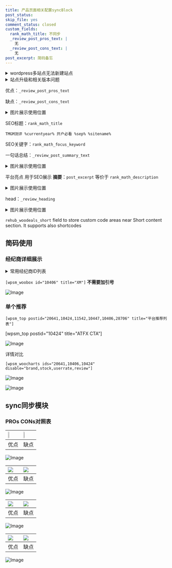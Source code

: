 ```yaml
---
title: 产品页面相关配置syncBlock
post_status: 
skip_file: yes
comment_status: closed
custom_fields:
  rank_math_title: 不同步
  _review_post_pros_text: |
    无
  _review_post_cons_text: |
    无
post_excerpt: 简码备忘
---
```

<details><summary>wordpress多站点无法新建站点</summary>

<li>和报错需要清理cookies一样的原因</li>
<li>wp-config.php里面<code>define( 'SUBDOMAIN_INSTALL', false );//子域名安装</code></li>
<li>新建子站点是用<code>define( 'SUBDOMAIN_INSTALL', true);//子域名安装</code> 完成以后，改成<code>false</code></li>
</details>

<details><summary>站点升级和相关版本问题</summary>

<p>wordpress：5.9.9
woocommerce：7.5.1
出现问题的地方：主题选项里面>><strong>Product layout >>compact style</strong></p>
<p>如何出现没有用过的字段 导致无法保存。先导出配置 然后进行修改，后面再次恢复即可。</p>
<p>出现部分字段无法显示时，需要返回默认布局后，对产品进行保存就好了。</p>
<p></p>
</details>

优点：`_review_post_pros_text`

缺点：`_review_post_cons_text`

<details><summary>图片展示使用位置</summary>

<img src="https://prod-files-secure.s3.us-west-2.amazonaws.com/39ed1227-6d7d-4570-be36-9ccd4a2c4241/f51d3d83-55d4-4bdf-9604-f37ec77ab556/Untitled.png?X-Amz-Algorithm=AWS4-HMAC-SHA256&X-Amz-Content-Sha256=UNSIGNED-PAYLOAD&X-Amz-Credential=ASIAZI2LB4667CVCO3R7%2F20250707%2Fus-west-2%2Fs3%2Faws4_request&X-Amz-Date=20250707T105518Z&X-Amz-Expires=3600&X-Amz-Security-Token=IQoJb3JpZ2luX2VjEGsaCXVzLXdlc3QtMiJHMEUCIHR3uUtKD9HDL2iZIy5QCabpvFHQKmpBlw%2FwKQeiP3y2AiEAmvWoj4hpSbUpl1798oa4tT3%2B01DinyaRzudNAzi%2BAtgq%2FwMIdBAAGgw2Mzc0MjMxODM4MDUiDLdZyRF9cEjAMPhjzCrcA9pMayJ58qv7NgVu8%2FIkkmVH8h%2Fzy1utjpcz%2BD5en5pF0AEcJ6MltYsQlbG0Mr7Gjtc3ZNj8H854uTO%2B2IdI51yruFivGfap%2Fa8s74p0xl3dzgcn8edkUXizai8izOpiS83YuBuuLerwm43QflEKWbKIC832HVxLEFXL1mWZ%2F70W22Vl0Nt7IJSQZcMwKLNkmZVAEzKEUKYkfC6PQekMnMNSVBo%2Bm54uaY6h3ocQl1PL%2B0Hr2zzMdWFXxcBD6KAuchfZ0dDb3PpiZPT8pTDEGglpgt9jWUwjj9RH6vWuet1aPjK%2F%2FfI8vUM9QAR%2BP8UoX8LEJJKXtGMMpwg8S4B3n%2Bcw1NrfibzzQCxURN%2FRwmyCYoRp50AKLNbxkBTWXA5ZS%2B3xs4jJiHePw%2BrR6PVafxi88OE5BtmlrmsfJuE%2Bzb0wJKVe4aZHcAjFfplj2eB1MSzuZvtCRvChQ1VQ3jKekb2U%2FGGPSqOv2E16lBEh42K85VWqNO%2BP3GloXesGsnMhfBa%2BV%2Bfpokgit%2BWkRH1%2B3IGrCYkclmOjqYbI4MCcM4VWKDdOdT9bTZumQkb4bOMd4kwU3%2FbjW14FuXrZxmjeI2QdxN6C79FheMYjFCFTO8xmR%2FYHQjsnl7HQ%2F7D0MNnGrsMGOqUBHpXmrK4%2BWcnjg3vZBuZGiOIoW7cSqG4c24kQvvfomfAE7pAoJIW2oQxeGXhzXIB98XlIZkOKXILBIngdbWG%2B8AClwSAmpENtZz0mbzrsF7KlHidR%2BASFGZleErbBs74s5%2BmsQmGKhppXM7vDsIJXQpMhclOf%2BXhBFCqKpMxIxIfjv3xPzPwjaj8GHtPPHV3X5WgLKEtwkzYGulA35j9KpDsda51z&X-Amz-Signature=1549372f31a449a6cdf48b52a89257b7bb9004bf12e80b2542c55409abb90f44&X-Amz-SignedHeaders=host&x-amz-checksum-mode=ENABLED&x-id=GetObject" alt="Image">
</details>

SEO标题：`rank_math_title`

`TMGM测评 %currentyear% 开户必看 %sep% %sitename%`

SEO关键字：`rank_math_focus_keyword`

一句话总结：`_review_post_summary_text`

<details><summary>图片展示使用位置</summary>

<img src="https://prod-files-secure.s3.us-west-2.amazonaws.com/39ed1227-6d7d-4570-be36-9ccd4a2c4241/4b96a922-296c-4f4e-8630-d1c870cbce01/Untitled.png?X-Amz-Algorithm=AWS4-HMAC-SHA256&X-Amz-Content-Sha256=UNSIGNED-PAYLOAD&X-Amz-Credential=ASIAZI2LB466RZKEC7UB%2F20250707%2Fus-west-2%2Fs3%2Faws4_request&X-Amz-Date=20250707T105518Z&X-Amz-Expires=3600&X-Amz-Security-Token=IQoJb3JpZ2luX2VjEGsaCXVzLXdlc3QtMiJGMEQCIHGMxHNL64QVEiJWMdoo9Sjv%2Bb7Mpr9GMe9YDH8g93plAiBZ5CQlslNm6eYwH%2FWA%2BSt2NP3%2B7Jc7%2FlueDbM7LoMSDyr%2FAwh0EAAaDDYzNzQyMzE4MzgwNSIMb5pfUAhwuw1qYhfXKtwDuj%2BUE9t4UX31iuWkDHosu8c0%2Bwf6%2FkNbTEmcQAQRgwLbaB%2FFpRWcuWa4DSCdeWf4fWAryj3TmhuqJjIiC%2BJoQRxH11UI2kDLJ9lCRQloEFcpHI5pDsRPzPHzhvKyS1MiDmI5m559kX2pvbFpi6qjbC%2B2cvUP0%2Be4%2BlvQ55ommhdhw0Kctm0XWpF7vjICfk9AlQHjbkLrmJIqd0I9xqzj6R1mUV0YMX0QcGKtck2uHvNlp3CpL12gybbW4k8P%2BUwmiQLtuBMtUyvvQYjsHorGeE8cJBeFOtHmwXEcuxGAhHHWRuL4cU7Lh2TcGGzlDkWTATbp7fDUte%2F0hGYgl%2FfW17T8evC97KAfw4XxpaVQYVhdHkxIAmIf7n40v1RKpdp9TkTovmRAs8dhb8eo%2FD9aErf18EM%2FtzB8xr1gGJ5080rzAaiOagq8LVbmz57y9bNkw19%2FWmaMrdH7ecJ23JyweMEFrpZQq%2BiKKwMI4oHCz72O%2BcYtT0Bt230ZXoCqQIMXMr9ep2SNbQwMKMA37UBo69msiSWSRZdhpUaZ9883J36cWJpu43Na70iHs%2FZ8Xmq57Sk%2BXeIFiVjvYspF87dMKrB23%2BG%2FKEM8nvziSw3epWyzQUkanndixssRuywwk8euwwY6pgEHP6fdJaF%2BkNfIRu9WjFtd2g75lgXuF2vI7cPiK8j90Y9XygNP1kigiKRBJX8TTAykCsEyGwPB8E4Bt7MmKSPuqQuUkLu5XOLMmv3mrIxgcQlPcbYGf9SzLk%2BHZaZ4I5Zf2MbD5xcEdcqrwy9HNwA8UBxSnPsL0XqTcoP%2BZT07fD1RKIk5xQPaM90nv9PVQ%2FetfiD%2Fnr%2F2JGU6adHcTVbgwSovPjJk&X-Amz-Signature=7bd2ce88aa616ef6c8f7e86f7fc47b1e8d44bb3da49b748dc29f32af3e2e3afc&X-Amz-SignedHeaders=host&x-amz-checksum-mode=ENABLED&x-id=GetObject" alt="Image">
</details>

平台亮点 用于SEO展示 **摘要**：`post_excerpt`  等价于 `rank_math_description`

<details><summary>图片展示使用位置</summary>

<img src="https://prod-files-secure.s3.us-west-2.amazonaws.com/39ed1227-6d7d-4570-be36-9ccd4a2c4241/1ee11f63-b60a-4dfe-a7a7-d58ff23b5d88/Untitled.png?X-Amz-Algorithm=AWS4-HMAC-SHA256&X-Amz-Content-Sha256=UNSIGNED-PAYLOAD&X-Amz-Credential=ASIAZI2LB466WKKHBODS%2F20250707%2Fus-west-2%2Fs3%2Faws4_request&X-Amz-Date=20250707T105520Z&X-Amz-Expires=3600&X-Amz-Security-Token=IQoJb3JpZ2luX2VjEGsaCXVzLXdlc3QtMiJGMEQCIG%2FBGo68iA5hVqOiUjhV0RZjLJHUKVnURIKlTyu9iRKGAiAGTlxwtn%2BoWkoVgy1g11sraDOBq%2BwAqFx45zpfNmH6byr%2FAwh0EAAaDDYzNzQyMzE4MzgwNSIMCxWcDIEiJ78NHZDPKtwDPy3oYsAJ%2FHAOWc2bJaO12sHYWzydfwf7dVjvKbUwNa93c9dY6vvD%2FZKRbxM3kLj0FO%2B%2Fb7Da5cud4OAMyU2sWLaW1blYJolDqxBwBlWFCcXKYDT5HVxk%2Bh0CGYolI9JQMSYL5PSLerlQUVWHivn6Lwo9vrxzwGpJdcvZXclwLAREDnOLVMnyK%2BZRiv%2B8mC3%2FyB5I8UF9HMkn1g75DByicu76rFaljHRZs9SqS3hvLr39AbaszG0xrDDYo1ANa9V4miNuOha6sPbky2vPRv5d2ay2U42JLdFWMKJxuiPzrMNhCsBNjub9Ge9eB0SE9tV2aVlFoolEn1GoKCn58TF6Cz8ZSkBEhfhBjATriW4RJCMIel%2BMV8jUgxviXK1DMZpTgZ%2BaMG%2Fsg0%2BNfoUhvwyEQoXbKRxmoryG%2BTEfMqU1MNKBZRQEGztb7NQ0hz99R%2BvOzrB2uu4Gi%2B5zRCIoIoUUU7vGFf8uvpzmZYTk2V0zfVzuopiY70WkeE%2FkCi3KY9bVJ8vQ9gvesa5A3Wyq%2F%2B7SVxV2mQtK4s%2BjZkcz7680GU0cCCNIy4Fs8CEyesG2BD9tLjLTCwyfJ%2BVmXnaZmyNVP5b4NjO38ollWYEmghx6FaRMum84ppZvuiMb5JAwtcauwwY6pgERG49Nq1UMkqoRbsb9HVb0YGVPrzUQTiXr1LZTn8oU7E4aF2iBPMKQm3LtjN%2FZZumMBH%2FCviz%2BBI6ZGW8QIO4mjVPabp6Srbc9wEOr%2B4G2pEb6I8EwdHGWEe9JilGEBbQ2e4QbMaj3p9E5nRmvslxvCSuhGXIbG0EKgA0%2BoUbqn9rR9Dus7gT3I026MBNgiymvQUyToZ2tFRvared1MvqVStvQ%2Fhf4&X-Amz-Signature=c28ed6a04cfcf60c9a8a3c5020391ae7453e007ddae28b9948d7b3b5b77123cd&X-Amz-SignedHeaders=host&x-amz-checksum-mode=ENABLED&x-id=GetObject" alt="Image">
<img src="https://prod-files-secure.s3.us-west-2.amazonaws.com/39ed1227-6d7d-4570-be36-9ccd4a2c4241/ad4118b5-78d8-4fbe-801e-3b29b5d99c01/Untitled.png?X-Amz-Algorithm=AWS4-HMAC-SHA256&X-Amz-Content-Sha256=UNSIGNED-PAYLOAD&X-Amz-Credential=ASIAZI2LB466WKKHBODS%2F20250707%2Fus-west-2%2Fs3%2Faws4_request&X-Amz-Date=20250707T105519Z&X-Amz-Expires=3600&X-Amz-Security-Token=IQoJb3JpZ2luX2VjEGsaCXVzLXdlc3QtMiJGMEQCIG%2FBGo68iA5hVqOiUjhV0RZjLJHUKVnURIKlTyu9iRKGAiAGTlxwtn%2BoWkoVgy1g11sraDOBq%2BwAqFx45zpfNmH6byr%2FAwh0EAAaDDYzNzQyMzE4MzgwNSIMCxWcDIEiJ78NHZDPKtwDPy3oYsAJ%2FHAOWc2bJaO12sHYWzydfwf7dVjvKbUwNa93c9dY6vvD%2FZKRbxM3kLj0FO%2B%2Fb7Da5cud4OAMyU2sWLaW1blYJolDqxBwBlWFCcXKYDT5HVxk%2Bh0CGYolI9JQMSYL5PSLerlQUVWHivn6Lwo9vrxzwGpJdcvZXclwLAREDnOLVMnyK%2BZRiv%2B8mC3%2FyB5I8UF9HMkn1g75DByicu76rFaljHRZs9SqS3hvLr39AbaszG0xrDDYo1ANa9V4miNuOha6sPbky2vPRv5d2ay2U42JLdFWMKJxuiPzrMNhCsBNjub9Ge9eB0SE9tV2aVlFoolEn1GoKCn58TF6Cz8ZSkBEhfhBjATriW4RJCMIel%2BMV8jUgxviXK1DMZpTgZ%2BaMG%2Fsg0%2BNfoUhvwyEQoXbKRxmoryG%2BTEfMqU1MNKBZRQEGztb7NQ0hz99R%2BvOzrB2uu4Gi%2B5zRCIoIoUUU7vGFf8uvpzmZYTk2V0zfVzuopiY70WkeE%2FkCi3KY9bVJ8vQ9gvesa5A3Wyq%2F%2B7SVxV2mQtK4s%2BjZkcz7680GU0cCCNIy4Fs8CEyesG2BD9tLjLTCwyfJ%2BVmXnaZmyNVP5b4NjO38ollWYEmghx6FaRMum84ppZvuiMb5JAwtcauwwY6pgERG49Nq1UMkqoRbsb9HVb0YGVPrzUQTiXr1LZTn8oU7E4aF2iBPMKQm3LtjN%2FZZumMBH%2FCviz%2BBI6ZGW8QIO4mjVPabp6Srbc9wEOr%2B4G2pEb6I8EwdHGWEe9JilGEBbQ2e4QbMaj3p9E5nRmvslxvCSuhGXIbG0EKgA0%2BoUbqn9rR9Dus7gT3I026MBNgiymvQUyToZ2tFRvared1MvqVStvQ%2Fhf4&X-Amz-Signature=91b37245e259018ffb2d45c7750b93ccf1e966a7ab0dde3536c649f5a21aa2a1&X-Amz-SignedHeaders=host&x-amz-checksum-mode=ENABLED&x-id=GetObject" alt="Image">
<img src="https://prod-files-secure.s3.us-west-2.amazonaws.com/39ed1227-6d7d-4570-be36-9ccd4a2c4241/a38cf7c9-a79c-4b64-9e94-13589fe0758b/Untitled.png?X-Amz-Algorithm=AWS4-HMAC-SHA256&X-Amz-Content-Sha256=UNSIGNED-PAYLOAD&X-Amz-Credential=ASIAZI2LB466WKKHBODS%2F20250707%2Fus-west-2%2Fs3%2Faws4_request&X-Amz-Date=20250707T105520Z&X-Amz-Expires=3600&X-Amz-Security-Token=IQoJb3JpZ2luX2VjEGsaCXVzLXdlc3QtMiJGMEQCIG%2FBGo68iA5hVqOiUjhV0RZjLJHUKVnURIKlTyu9iRKGAiAGTlxwtn%2BoWkoVgy1g11sraDOBq%2BwAqFx45zpfNmH6byr%2FAwh0EAAaDDYzNzQyMzE4MzgwNSIMCxWcDIEiJ78NHZDPKtwDPy3oYsAJ%2FHAOWc2bJaO12sHYWzydfwf7dVjvKbUwNa93c9dY6vvD%2FZKRbxM3kLj0FO%2B%2Fb7Da5cud4OAMyU2sWLaW1blYJolDqxBwBlWFCcXKYDT5HVxk%2Bh0CGYolI9JQMSYL5PSLerlQUVWHivn6Lwo9vrxzwGpJdcvZXclwLAREDnOLVMnyK%2BZRiv%2B8mC3%2FyB5I8UF9HMkn1g75DByicu76rFaljHRZs9SqS3hvLr39AbaszG0xrDDYo1ANa9V4miNuOha6sPbky2vPRv5d2ay2U42JLdFWMKJxuiPzrMNhCsBNjub9Ge9eB0SE9tV2aVlFoolEn1GoKCn58TF6Cz8ZSkBEhfhBjATriW4RJCMIel%2BMV8jUgxviXK1DMZpTgZ%2BaMG%2Fsg0%2BNfoUhvwyEQoXbKRxmoryG%2BTEfMqU1MNKBZRQEGztb7NQ0hz99R%2BvOzrB2uu4Gi%2B5zRCIoIoUUU7vGFf8uvpzmZYTk2V0zfVzuopiY70WkeE%2FkCi3KY9bVJ8vQ9gvesa5A3Wyq%2F%2B7SVxV2mQtK4s%2BjZkcz7680GU0cCCNIy4Fs8CEyesG2BD9tLjLTCwyfJ%2BVmXnaZmyNVP5b4NjO38ollWYEmghx6FaRMum84ppZvuiMb5JAwtcauwwY6pgERG49Nq1UMkqoRbsb9HVb0YGVPrzUQTiXr1LZTn8oU7E4aF2iBPMKQm3LtjN%2FZZumMBH%2FCviz%2BBI6ZGW8QIO4mjVPabp6Srbc9wEOr%2B4G2pEb6I8EwdHGWEe9JilGEBbQ2e4QbMaj3p9E5nRmvslxvCSuhGXIbG0EKgA0%2BoUbqn9rR9Dus7gT3I026MBNgiymvQUyToZ2tFRvared1MvqVStvQ%2Fhf4&X-Amz-Signature=da8dd5b7aa873e1a388aac908828943d03b98619a2040bc2abff5ac8224b2f41&X-Amz-SignedHeaders=host&x-amz-checksum-mode=ENABLED&x-id=GetObject" alt="Image">
<img src="https://prod-files-secure.s3.us-west-2.amazonaws.com/39ed1227-6d7d-4570-be36-9ccd4a2c4241/7da6fc1e-d2ac-42ae-8c75-cb5749aa18f6/Untitled.png?X-Amz-Algorithm=AWS4-HMAC-SHA256&X-Amz-Content-Sha256=UNSIGNED-PAYLOAD&X-Amz-Credential=ASIAZI2LB466WKKHBODS%2F20250707%2Fus-west-2%2Fs3%2Faws4_request&X-Amz-Date=20250707T105520Z&X-Amz-Expires=3600&X-Amz-Security-Token=IQoJb3JpZ2luX2VjEGsaCXVzLXdlc3QtMiJGMEQCIG%2FBGo68iA5hVqOiUjhV0RZjLJHUKVnURIKlTyu9iRKGAiAGTlxwtn%2BoWkoVgy1g11sraDOBq%2BwAqFx45zpfNmH6byr%2FAwh0EAAaDDYzNzQyMzE4MzgwNSIMCxWcDIEiJ78NHZDPKtwDPy3oYsAJ%2FHAOWc2bJaO12sHYWzydfwf7dVjvKbUwNa93c9dY6vvD%2FZKRbxM3kLj0FO%2B%2Fb7Da5cud4OAMyU2sWLaW1blYJolDqxBwBlWFCcXKYDT5HVxk%2Bh0CGYolI9JQMSYL5PSLerlQUVWHivn6Lwo9vrxzwGpJdcvZXclwLAREDnOLVMnyK%2BZRiv%2B8mC3%2FyB5I8UF9HMkn1g75DByicu76rFaljHRZs9SqS3hvLr39AbaszG0xrDDYo1ANa9V4miNuOha6sPbky2vPRv5d2ay2U42JLdFWMKJxuiPzrMNhCsBNjub9Ge9eB0SE9tV2aVlFoolEn1GoKCn58TF6Cz8ZSkBEhfhBjATriW4RJCMIel%2BMV8jUgxviXK1DMZpTgZ%2BaMG%2Fsg0%2BNfoUhvwyEQoXbKRxmoryG%2BTEfMqU1MNKBZRQEGztb7NQ0hz99R%2BvOzrB2uu4Gi%2B5zRCIoIoUUU7vGFf8uvpzmZYTk2V0zfVzuopiY70WkeE%2FkCi3KY9bVJ8vQ9gvesa5A3Wyq%2F%2B7SVxV2mQtK4s%2BjZkcz7680GU0cCCNIy4Fs8CEyesG2BD9tLjLTCwyfJ%2BVmXnaZmyNVP5b4NjO38ollWYEmghx6FaRMum84ppZvuiMb5JAwtcauwwY6pgERG49Nq1UMkqoRbsb9HVb0YGVPrzUQTiXr1LZTn8oU7E4aF2iBPMKQm3LtjN%2FZZumMBH%2FCviz%2BBI6ZGW8QIO4mjVPabp6Srbc9wEOr%2B4G2pEb6I8EwdHGWEe9JilGEBbQ2e4QbMaj3p9E5nRmvslxvCSuhGXIbG0EKgA0%2BoUbqn9rR9Dus7gT3I026MBNgiymvQUyToZ2tFRvared1MvqVStvQ%2Fhf4&X-Amz-Signature=b2ca3c9e54152d4056a8e721fc4fd04ddcf286f4fa4d32333d2105984cd175c6&X-Amz-SignedHeaders=host&x-amz-checksum-mode=ENABLED&x-id=GetObject" alt="Image">
<img src="https://prod-files-secure.s3.us-west-2.amazonaws.com/39ed1227-6d7d-4570-be36-9ccd4a2c4241/7e97f40a-eaee-47f5-b2f9-475f96808fa7/Untitled.png?X-Amz-Algorithm=AWS4-HMAC-SHA256&X-Amz-Content-Sha256=UNSIGNED-PAYLOAD&X-Amz-Credential=ASIAZI2LB466WKKHBODS%2F20250707%2Fus-west-2%2Fs3%2Faws4_request&X-Amz-Date=20250707T105520Z&X-Amz-Expires=3600&X-Amz-Security-Token=IQoJb3JpZ2luX2VjEGsaCXVzLXdlc3QtMiJGMEQCIG%2FBGo68iA5hVqOiUjhV0RZjLJHUKVnURIKlTyu9iRKGAiAGTlxwtn%2BoWkoVgy1g11sraDOBq%2BwAqFx45zpfNmH6byr%2FAwh0EAAaDDYzNzQyMzE4MzgwNSIMCxWcDIEiJ78NHZDPKtwDPy3oYsAJ%2FHAOWc2bJaO12sHYWzydfwf7dVjvKbUwNa93c9dY6vvD%2FZKRbxM3kLj0FO%2B%2Fb7Da5cud4OAMyU2sWLaW1blYJolDqxBwBlWFCcXKYDT5HVxk%2Bh0CGYolI9JQMSYL5PSLerlQUVWHivn6Lwo9vrxzwGpJdcvZXclwLAREDnOLVMnyK%2BZRiv%2B8mC3%2FyB5I8UF9HMkn1g75DByicu76rFaljHRZs9SqS3hvLr39AbaszG0xrDDYo1ANa9V4miNuOha6sPbky2vPRv5d2ay2U42JLdFWMKJxuiPzrMNhCsBNjub9Ge9eB0SE9tV2aVlFoolEn1GoKCn58TF6Cz8ZSkBEhfhBjATriW4RJCMIel%2BMV8jUgxviXK1DMZpTgZ%2BaMG%2Fsg0%2BNfoUhvwyEQoXbKRxmoryG%2BTEfMqU1MNKBZRQEGztb7NQ0hz99R%2BvOzrB2uu4Gi%2B5zRCIoIoUUU7vGFf8uvpzmZYTk2V0zfVzuopiY70WkeE%2FkCi3KY9bVJ8vQ9gvesa5A3Wyq%2F%2B7SVxV2mQtK4s%2BjZkcz7680GU0cCCNIy4Fs8CEyesG2BD9tLjLTCwyfJ%2BVmXnaZmyNVP5b4NjO38ollWYEmghx6FaRMum84ppZvuiMb5JAwtcauwwY6pgERG49Nq1UMkqoRbsb9HVb0YGVPrzUQTiXr1LZTn8oU7E4aF2iBPMKQm3LtjN%2FZZumMBH%2FCviz%2BBI6ZGW8QIO4mjVPabp6Srbc9wEOr%2B4G2pEb6I8EwdHGWEe9JilGEBbQ2e4QbMaj3p9E5nRmvslxvCSuhGXIbG0EKgA0%2BoUbqn9rR9Dus7gT3I026MBNgiymvQUyToZ2tFRvared1MvqVStvQ%2Fhf4&X-Amz-Signature=e8342006b051c799f3f2cd87990a3b1614671abfb665832faaab78428c47aa53&X-Amz-SignedHeaders=host&x-amz-checksum-mode=ENABLED&x-id=GetObject" alt="Image">
</details>

head：`_review_heading`

<details><summary>图片展示使用位置</summary>

<img src="https://prod-files-secure.s3.us-west-2.amazonaws.com/39ed1227-6d7d-4570-be36-9ccd4a2c4241/3a4650ad-9887-415c-889a-edd51fa54f27/Untitled.png?X-Amz-Algorithm=AWS4-HMAC-SHA256&X-Amz-Content-Sha256=UNSIGNED-PAYLOAD&X-Amz-Credential=ASIAZI2LB466ZHLHZNJ7%2F20250707%2Fus-west-2%2Fs3%2Faws4_request&X-Amz-Date=20250707T105521Z&X-Amz-Expires=3600&X-Amz-Security-Token=IQoJb3JpZ2luX2VjEGsaCXVzLXdlc3QtMiJHMEUCIHh8We%2BqYwrUTTYAAwvvUn7Yd6EMBtG93J2qxE6HesbbAiEAs8WuyRyfF97hNTTN3jdSA1zCcw4imrARVHCrNG%2FPkBkq%2FwMIdBAAGgw2Mzc0MjMxODM4MDUiDHOxOv5BTjB1af3w6yrcA4J%2FnzrEs8DGhlgKV6PgfJBn1CBI1TME0kj0%2FO7vxns3DgTil56nLe1lbFKyJ4pAA28e%2FqkqWP68xgIRtnFlIDQZiqTSFo9%2BVxFr1XO5F8gKYYlV4u6YoJPi4IxgNDP4jADYJB%2F1KcLEeIwNpYsE0FOP6r3nXVQpRJcuH8gELQtp4nWlxmpgMPgstbvucBIwJxPMtHaSv3Dy46jL%2BpjC88w%2ByFMCUgDLVYf6Irc5Kwc%2FAsV5qbqWaatPH76%2Bw1Ve%2FIE1s4MQHgWxwUqPF06%2FGLEFhiZasfGRQkpwYwktrdY9qJW3Heg2aaTaEfCydeQ7kXM0qDqaAW%2B50RMawJKNplgDdJw1KClqoo%2FERSaDs%2BhITjNds3Nqk50MOqRGevbvsRJ8FRZ16upxhOB9mxj5EWSTYu50J8hxhLQ1eLgqzloIziYptjLGtOTYVPtSgl7d5gg0jOgfw%2Bazts5ZN7KKuhpMihq1J70iTkd6ENQsdeqccAewiEKwVOZhyA4zejQmRteOoST%2BLauOibX3w0QWs%2Fy1RgzsK7NTtXvfxggwH3C%2F5lBvYzi%2B4RWedmNuR4nkXRavhYPcx7FmwNr4gZHI6YAjX0lb264DlxsMeoUrPO%2FycNE8I%2FdgtU76yn0BMIzHrsMGOqUBk5rMAXru6b5MdFl0gnvb2gN7PsB7Ka6zEluHlxTBYn9raUG01f9Ks8Z9SOnm23npOCbrhh4hA26nChCz%2BaLHhpzz%2Ftm%2F7dindLPTNqL2ySVQkE4%2BUPcPuFcrkFo4Nw3GKA6967fd9UW4dDcgqMLUGT8X74RiEWJcbq5jPx5SxSaAVA5kGMk0CpVkFWtSBKr8p%2BviT5VZdkQCrkCdRRBknZb%2Boh0q&X-Amz-Signature=b032cafe77afd2f1a52de65f2263e359aceb9e12ef6a7d17e5f3f8d7708c87cf&X-Amz-SignedHeaders=host&x-amz-checksum-mode=ENABLED&x-id=GetObject" alt="Image">
</details>

`rehub_woodeals_short`	field to store custom code areas near Short content section. It supports also shortcodes



## 简码使用

### 经纪商详细展示

<details><summary>常用经纪商ID列表</summary>

<pre><code class="php">嘉盛 ===> 20641  [wpsm_woobox id="20641" title="嘉盛"]
易信easymarkets ===> 11542  [wpsm_woobox id="11542" title="易信easymarkets"]
ATFX外汇 ===> 10424  [wpsm_woobox id="10424" title="ATFX"]
XM ===> 10406  [wpsm_woobox id="10406" title="XM"]
TMGM ===> 29622  [wpsm_woobox id="29622" title="TMGM"]
HYCM ===> 10447  [wpsm_woobox id="10447" title="HYCM"]
fpmarkets澳福外汇 ===> 20639  [wpsm_woobox id="20639" title="fpmarkets澳福外汇"]</code></pre>
</details>

`[wpsm_woobox id="10406" title="XM"]` **不需要加引号**

![Image](https://prod-files-secure.s3.us-west-2.amazonaws.com/39ed1227-6d7d-4570-be36-9ccd4a2c4241/4f898f9d-0fa7-4e43-acd3-ac6bc7be575a/Untitled.png?X-Amz-Algorithm=AWS4-HMAC-SHA256&X-Amz-Content-Sha256=UNSIGNED-PAYLOAD&X-Amz-Credential=ASIAZI2LB466WPRDIQNA%2F20250707%2Fus-west-2%2Fs3%2Faws4_request&X-Amz-Date=20250707T105517Z&X-Amz-Expires=3600&X-Amz-Security-Token=IQoJb3JpZ2luX2VjEGsaCXVzLXdlc3QtMiJGMEQCICo6kl5ltWRH0Zv6Nu56oOMdjvu28v1Hmk2zqNR1o%2BuZAiAmRdfO%2BaJZ4xpSzTR53NvWxX9WBvTGfKwg%2F5qLhu1OVCr%2FAwh0EAAaDDYzNzQyMzE4MzgwNSIMUL1qQjpELqK54yExKtwDIMelGJW7OpGbKrTPhzMXvyN4N3hgndS4Ny%2Bzj6OpvS%2B%2BarRRd39LE2AcnwHEb8LrXC%2Bms9X1CyAGx445BU0GSlYYmobIgVl%2BthMn0%2FLHGIKE0SmpXfowWgUdIx85mMsuufipfQHC0Ipev0ilV0o9c6dpJDSPRP9A4sBMHFLh2gXRYjGlM%2BM1PqSi%2Fu4ZS1IQCVnNNZUH366hY%2FK74k9Ca7Dl5pbXFQnW0RkjDfGPCsnQ%2FtzbM6gsGxzAtOp16GU%2FUAWh7J2KcCMh32FeT2u8WtYzymAyYxzId2XQTELJapL7Kg1%2BEsefLzg2HsM2bmDsQe4IUUnS4cbcE6dz4NkpuETpGAsdKjWUg9A1xi9b0BLTFtNmXQicQFHlPFbLlk%2FWl2t1R%2BjY3xe9qbXZg39leaJ3p2FVfgAhV8A7hINWYe7uxkpl%2BxcrAQyYSkTupihJNZ0g11pK8y%2F%2Fc0CcyqmMNpKKtw6U28mtEuoE1yC5qoqdk3Mde%2BqgES3gsfojqex7ckjTvoSvsNgEu82NXLDLNSQGl7Tp%2FOQLRIIBoA8Ppo1AqjxThDcu9GuZrwG2hQfPleT5GOTYrDC%2B%2BDqZiYuOGOZvMe7VgjZBgX6S50hbRDJp9Dn2GojP59xW9Sww2cauwwY6pgHsmpt6xhUgmmNorcj4QKkAVOp%2BAzKMeZLUyXUerKPEHEOrgPTAnu4KDpAt07Er%2BceNXLIvbTyEu08z1HcZXLUX%2FN3U6sNGKzDWDg9c91ARz4su%2B4oCV7R2ebMc39HJqk2gtOlQDd30gN%2FRtcL5uHT0HrC3M3kCgtnRV3j6omD7vbD2Fd6HODCWUyjLnY2L%2BrbCxq6OEiPj4TjKkavwTEtd%2Fs4rZTuC&X-Amz-Signature=c99a81ed594c13b09c1ef36b5d8252d9387385c0568531750420facebf6258e4&X-Amz-SignedHeaders=host&x-amz-checksum-mode=ENABLED&x-id=GetObject)

### 单个推荐
`[wpsm_top postid="20641,10424,11542,10447,10406,28706" title="平台推荐列表"]`

[wpsm_top postid="10424" title="ATFX CTA"]

![Image](https://prod-files-secure.s3.us-west-2.amazonaws.com/39ed1227-6d7d-4570-be36-9ccd4a2c4241/5ac620dc-51a8-48b6-b55d-91f47299193c/Untitled.png?X-Amz-Algorithm=AWS4-HMAC-SHA256&X-Amz-Content-Sha256=UNSIGNED-PAYLOAD&X-Amz-Credential=ASIAZI2LB466WPRDIQNA%2F20250707%2Fus-west-2%2Fs3%2Faws4_request&X-Amz-Date=20250707T105517Z&X-Amz-Expires=3600&X-Amz-Security-Token=IQoJb3JpZ2luX2VjEGsaCXVzLXdlc3QtMiJGMEQCICo6kl5ltWRH0Zv6Nu56oOMdjvu28v1Hmk2zqNR1o%2BuZAiAmRdfO%2BaJZ4xpSzTR53NvWxX9WBvTGfKwg%2F5qLhu1OVCr%2FAwh0EAAaDDYzNzQyMzE4MzgwNSIMUL1qQjpELqK54yExKtwDIMelGJW7OpGbKrTPhzMXvyN4N3hgndS4Ny%2Bzj6OpvS%2B%2BarRRd39LE2AcnwHEb8LrXC%2Bms9X1CyAGx445BU0GSlYYmobIgVl%2BthMn0%2FLHGIKE0SmpXfowWgUdIx85mMsuufipfQHC0Ipev0ilV0o9c6dpJDSPRP9A4sBMHFLh2gXRYjGlM%2BM1PqSi%2Fu4ZS1IQCVnNNZUH366hY%2FK74k9Ca7Dl5pbXFQnW0RkjDfGPCsnQ%2FtzbM6gsGxzAtOp16GU%2FUAWh7J2KcCMh32FeT2u8WtYzymAyYxzId2XQTELJapL7Kg1%2BEsefLzg2HsM2bmDsQe4IUUnS4cbcE6dz4NkpuETpGAsdKjWUg9A1xi9b0BLTFtNmXQicQFHlPFbLlk%2FWl2t1R%2BjY3xe9qbXZg39leaJ3p2FVfgAhV8A7hINWYe7uxkpl%2BxcrAQyYSkTupihJNZ0g11pK8y%2F%2Fc0CcyqmMNpKKtw6U28mtEuoE1yC5qoqdk3Mde%2BqgES3gsfojqex7ckjTvoSvsNgEu82NXLDLNSQGl7Tp%2FOQLRIIBoA8Ppo1AqjxThDcu9GuZrwG2hQfPleT5GOTYrDC%2B%2BDqZiYuOGOZvMe7VgjZBgX6S50hbRDJp9Dn2GojP59xW9Sww2cauwwY6pgHsmpt6xhUgmmNorcj4QKkAVOp%2BAzKMeZLUyXUerKPEHEOrgPTAnu4KDpAt07Er%2BceNXLIvbTyEu08z1HcZXLUX%2FN3U6sNGKzDWDg9c91ARz4su%2B4oCV7R2ebMc39HJqk2gtOlQDd30gN%2FRtcL5uHT0HrC3M3kCgtnRV3j6omD7vbD2Fd6HODCWUyjLnY2L%2BrbCxq6OEiPj4TjKkavwTEtd%2Fs4rZTuC&X-Amz-Signature=994b964cda85a5c7c8fe22c5cedd856c8499d9a0d67560ec480742cda0df230f&X-Amz-SignedHeaders=host&x-amz-checksum-mode=ENABLED&x-id=GetObject)

详情对比

`[wpsm_woocharts ids="20641,10406,10424" disable="brand,stock,userrate,review"]`

![Image](https://prod-files-secure.s3.us-west-2.amazonaws.com/39ed1227-6d7d-4570-be36-9ccd4a2c4241/bf3ba45f-b9f3-4295-8aef-b4a495fd25f4/Untitled.png?X-Amz-Algorithm=AWS4-HMAC-SHA256&X-Amz-Content-Sha256=UNSIGNED-PAYLOAD&X-Amz-Credential=ASIAZI2LB466WPRDIQNA%2F20250707%2Fus-west-2%2Fs3%2Faws4_request&X-Amz-Date=20250707T105517Z&X-Amz-Expires=3600&X-Amz-Security-Token=IQoJb3JpZ2luX2VjEGsaCXVzLXdlc3QtMiJGMEQCICo6kl5ltWRH0Zv6Nu56oOMdjvu28v1Hmk2zqNR1o%2BuZAiAmRdfO%2BaJZ4xpSzTR53NvWxX9WBvTGfKwg%2F5qLhu1OVCr%2FAwh0EAAaDDYzNzQyMzE4MzgwNSIMUL1qQjpELqK54yExKtwDIMelGJW7OpGbKrTPhzMXvyN4N3hgndS4Ny%2Bzj6OpvS%2B%2BarRRd39LE2AcnwHEb8LrXC%2Bms9X1CyAGx445BU0GSlYYmobIgVl%2BthMn0%2FLHGIKE0SmpXfowWgUdIx85mMsuufipfQHC0Ipev0ilV0o9c6dpJDSPRP9A4sBMHFLh2gXRYjGlM%2BM1PqSi%2Fu4ZS1IQCVnNNZUH366hY%2FK74k9Ca7Dl5pbXFQnW0RkjDfGPCsnQ%2FtzbM6gsGxzAtOp16GU%2FUAWh7J2KcCMh32FeT2u8WtYzymAyYxzId2XQTELJapL7Kg1%2BEsefLzg2HsM2bmDsQe4IUUnS4cbcE6dz4NkpuETpGAsdKjWUg9A1xi9b0BLTFtNmXQicQFHlPFbLlk%2FWl2t1R%2BjY3xe9qbXZg39leaJ3p2FVfgAhV8A7hINWYe7uxkpl%2BxcrAQyYSkTupihJNZ0g11pK8y%2F%2Fc0CcyqmMNpKKtw6U28mtEuoE1yC5qoqdk3Mde%2BqgES3gsfojqex7ckjTvoSvsNgEu82NXLDLNSQGl7Tp%2FOQLRIIBoA8Ppo1AqjxThDcu9GuZrwG2hQfPleT5GOTYrDC%2B%2BDqZiYuOGOZvMe7VgjZBgX6S50hbRDJp9Dn2GojP59xW9Sww2cauwwY6pgHsmpt6xhUgmmNorcj4QKkAVOp%2BAzKMeZLUyXUerKPEHEOrgPTAnu4KDpAt07Er%2BceNXLIvbTyEu08z1HcZXLUX%2FN3U6sNGKzDWDg9c91ARz4su%2B4oCV7R2ebMc39HJqk2gtOlQDd30gN%2FRtcL5uHT0HrC3M3kCgtnRV3j6omD7vbD2Fd6HODCWUyjLnY2L%2BrbCxq6OEiPj4TjKkavwTEtd%2Fs4rZTuC&X-Amz-Signature=5d0e5ba60b66d331efcb7ca54631aa15f8462f39182e31cb982aed32fd6a794b&X-Amz-SignedHeaders=host&x-amz-checksum-mode=ENABLED&x-id=GetObject)

![Image](https://prod-files-secure.s3.us-west-2.amazonaws.com/39ed1227-6d7d-4570-be36-9ccd4a2c4241/30bc56ef-f383-4b48-9768-2ebc9e436ec0/Untitled.png?X-Amz-Algorithm=AWS4-HMAC-SHA256&X-Amz-Content-Sha256=UNSIGNED-PAYLOAD&X-Amz-Credential=ASIAZI2LB466WPRDIQNA%2F20250707%2Fus-west-2%2Fs3%2Faws4_request&X-Amz-Date=20250707T105517Z&X-Amz-Expires=3600&X-Amz-Security-Token=IQoJb3JpZ2luX2VjEGsaCXVzLXdlc3QtMiJGMEQCICo6kl5ltWRH0Zv6Nu56oOMdjvu28v1Hmk2zqNR1o%2BuZAiAmRdfO%2BaJZ4xpSzTR53NvWxX9WBvTGfKwg%2F5qLhu1OVCr%2FAwh0EAAaDDYzNzQyMzE4MzgwNSIMUL1qQjpELqK54yExKtwDIMelGJW7OpGbKrTPhzMXvyN4N3hgndS4Ny%2Bzj6OpvS%2B%2BarRRd39LE2AcnwHEb8LrXC%2Bms9X1CyAGx445BU0GSlYYmobIgVl%2BthMn0%2FLHGIKE0SmpXfowWgUdIx85mMsuufipfQHC0Ipev0ilV0o9c6dpJDSPRP9A4sBMHFLh2gXRYjGlM%2BM1PqSi%2Fu4ZS1IQCVnNNZUH366hY%2FK74k9Ca7Dl5pbXFQnW0RkjDfGPCsnQ%2FtzbM6gsGxzAtOp16GU%2FUAWh7J2KcCMh32FeT2u8WtYzymAyYxzId2XQTELJapL7Kg1%2BEsefLzg2HsM2bmDsQe4IUUnS4cbcE6dz4NkpuETpGAsdKjWUg9A1xi9b0BLTFtNmXQicQFHlPFbLlk%2FWl2t1R%2BjY3xe9qbXZg39leaJ3p2FVfgAhV8A7hINWYe7uxkpl%2BxcrAQyYSkTupihJNZ0g11pK8y%2F%2Fc0CcyqmMNpKKtw6U28mtEuoE1yC5qoqdk3Mde%2BqgES3gsfojqex7ckjTvoSvsNgEu82NXLDLNSQGl7Tp%2FOQLRIIBoA8Ppo1AqjxThDcu9GuZrwG2hQfPleT5GOTYrDC%2B%2BDqZiYuOGOZvMe7VgjZBgX6S50hbRDJp9Dn2GojP59xW9Sww2cauwwY6pgHsmpt6xhUgmmNorcj4QKkAVOp%2BAzKMeZLUyXUerKPEHEOrgPTAnu4KDpAt07Er%2BceNXLIvbTyEu08z1HcZXLUX%2FN3U6sNGKzDWDg9c91ARz4su%2B4oCV7R2ebMc39HJqk2gtOlQDd30gN%2FRtcL5uHT0HrC3M3kCgtnRV3j6omD7vbD2Fd6HODCWUyjLnY2L%2BrbCxq6OEiPj4TjKkavwTEtd%2Fs4rZTuC&X-Amz-Signature=cf3b02ac50657d1cde3d863102a863c7ed358257930ad11b56a20e2c38a92375&X-Amz-SignedHeaders=host&x-amz-checksum-mode=ENABLED&x-id=GetObject)

## sync同步模块

### PROs CONs对照表

| <img src="https://cdn.ifttt.fun/gh/jarlin8/OSS@main/icons/customize/pros.svg" height="auto" width="37.3%"> | <img src="https://cdn.ifttt.fun/gh/jarlin8/OSS@main/icons/customize/cons.svg" height="auto" width="28.8%"> |
| :--- | :--- |
| 优点 | 缺点 |

![Image](https://prod-files-secure.s3.us-west-2.amazonaws.com/39ed1227-6d7d-4570-be36-9ccd4a2c4241/8742b755-dfb5-4004-9a5f-d6e561664bd8/Untitled.png?X-Amz-Algorithm=AWS4-HMAC-SHA256&X-Amz-Content-Sha256=UNSIGNED-PAYLOAD&X-Amz-Credential=ASIAZI2LB466WPRDIQNA%2F20250707%2Fus-west-2%2Fs3%2Faws4_request&X-Amz-Date=20250707T105517Z&X-Amz-Expires=3600&X-Amz-Security-Token=IQoJb3JpZ2luX2VjEGsaCXVzLXdlc3QtMiJGMEQCICo6kl5ltWRH0Zv6Nu56oOMdjvu28v1Hmk2zqNR1o%2BuZAiAmRdfO%2BaJZ4xpSzTR53NvWxX9WBvTGfKwg%2F5qLhu1OVCr%2FAwh0EAAaDDYzNzQyMzE4MzgwNSIMUL1qQjpELqK54yExKtwDIMelGJW7OpGbKrTPhzMXvyN4N3hgndS4Ny%2Bzj6OpvS%2B%2BarRRd39LE2AcnwHEb8LrXC%2Bms9X1CyAGx445BU0GSlYYmobIgVl%2BthMn0%2FLHGIKE0SmpXfowWgUdIx85mMsuufipfQHC0Ipev0ilV0o9c6dpJDSPRP9A4sBMHFLh2gXRYjGlM%2BM1PqSi%2Fu4ZS1IQCVnNNZUH366hY%2FK74k9Ca7Dl5pbXFQnW0RkjDfGPCsnQ%2FtzbM6gsGxzAtOp16GU%2FUAWh7J2KcCMh32FeT2u8WtYzymAyYxzId2XQTELJapL7Kg1%2BEsefLzg2HsM2bmDsQe4IUUnS4cbcE6dz4NkpuETpGAsdKjWUg9A1xi9b0BLTFtNmXQicQFHlPFbLlk%2FWl2t1R%2BjY3xe9qbXZg39leaJ3p2FVfgAhV8A7hINWYe7uxkpl%2BxcrAQyYSkTupihJNZ0g11pK8y%2F%2Fc0CcyqmMNpKKtw6U28mtEuoE1yC5qoqdk3Mde%2BqgES3gsfojqex7ckjTvoSvsNgEu82NXLDLNSQGl7Tp%2FOQLRIIBoA8Ppo1AqjxThDcu9GuZrwG2hQfPleT5GOTYrDC%2B%2BDqZiYuOGOZvMe7VgjZBgX6S50hbRDJp9Dn2GojP59xW9Sww2cauwwY6pgHsmpt6xhUgmmNorcj4QKkAVOp%2BAzKMeZLUyXUerKPEHEOrgPTAnu4KDpAt07Er%2BceNXLIvbTyEu08z1HcZXLUX%2FN3U6sNGKzDWDg9c91ARz4su%2B4oCV7R2ebMc39HJqk2gtOlQDd30gN%2FRtcL5uHT0HrC3M3kCgtnRV3j6omD7vbD2Fd6HODCWUyjLnY2L%2BrbCxq6OEiPj4TjKkavwTEtd%2Fs4rZTuC&X-Amz-Signature=b2f0dfa86493fbbf46e877de5eeaad38bfc78c39b06a4e4f813e14f914e98c56&X-Amz-SignedHeaders=host&x-amz-checksum-mode=ENABLED&x-id=GetObject)

| <img src="https://cdn.ifttt.fun/gh/jarlin8/OSS@main/icons/customize/pros1.svg" height="auto"> | <img src="https://cdn.ifttt.fun/gh/jarlin8/OSS@main/icons/customize/cons1.svg" height="auto"> |
| :--- | :--- |
| 优点 | 缺点 |

![Image](https://prod-files-secure.s3.us-west-2.amazonaws.com/39ed1227-6d7d-4570-be36-9ccd4a2c4241/806358f8-c9c4-4e17-bb35-c6c76a5397a5/Untitled.png?X-Amz-Algorithm=AWS4-HMAC-SHA256&X-Amz-Content-Sha256=UNSIGNED-PAYLOAD&X-Amz-Credential=ASIAZI2LB466WPRDIQNA%2F20250707%2Fus-west-2%2Fs3%2Faws4_request&X-Amz-Date=20250707T105517Z&X-Amz-Expires=3600&X-Amz-Security-Token=IQoJb3JpZ2luX2VjEGsaCXVzLXdlc3QtMiJGMEQCICo6kl5ltWRH0Zv6Nu56oOMdjvu28v1Hmk2zqNR1o%2BuZAiAmRdfO%2BaJZ4xpSzTR53NvWxX9WBvTGfKwg%2F5qLhu1OVCr%2FAwh0EAAaDDYzNzQyMzE4MzgwNSIMUL1qQjpELqK54yExKtwDIMelGJW7OpGbKrTPhzMXvyN4N3hgndS4Ny%2Bzj6OpvS%2B%2BarRRd39LE2AcnwHEb8LrXC%2Bms9X1CyAGx445BU0GSlYYmobIgVl%2BthMn0%2FLHGIKE0SmpXfowWgUdIx85mMsuufipfQHC0Ipev0ilV0o9c6dpJDSPRP9A4sBMHFLh2gXRYjGlM%2BM1PqSi%2Fu4ZS1IQCVnNNZUH366hY%2FK74k9Ca7Dl5pbXFQnW0RkjDfGPCsnQ%2FtzbM6gsGxzAtOp16GU%2FUAWh7J2KcCMh32FeT2u8WtYzymAyYxzId2XQTELJapL7Kg1%2BEsefLzg2HsM2bmDsQe4IUUnS4cbcE6dz4NkpuETpGAsdKjWUg9A1xi9b0BLTFtNmXQicQFHlPFbLlk%2FWl2t1R%2BjY3xe9qbXZg39leaJ3p2FVfgAhV8A7hINWYe7uxkpl%2BxcrAQyYSkTupihJNZ0g11pK8y%2F%2Fc0CcyqmMNpKKtw6U28mtEuoE1yC5qoqdk3Mde%2BqgES3gsfojqex7ckjTvoSvsNgEu82NXLDLNSQGl7Tp%2FOQLRIIBoA8Ppo1AqjxThDcu9GuZrwG2hQfPleT5GOTYrDC%2B%2BDqZiYuOGOZvMe7VgjZBgX6S50hbRDJp9Dn2GojP59xW9Sww2cauwwY6pgHsmpt6xhUgmmNorcj4QKkAVOp%2BAzKMeZLUyXUerKPEHEOrgPTAnu4KDpAt07Er%2BceNXLIvbTyEu08z1HcZXLUX%2FN3U6sNGKzDWDg9c91ARz4su%2B4oCV7R2ebMc39HJqk2gtOlQDd30gN%2FRtcL5uHT0HrC3M3kCgtnRV3j6omD7vbD2Fd6HODCWUyjLnY2L%2BrbCxq6OEiPj4TjKkavwTEtd%2Fs4rZTuC&X-Amz-Signature=9a59e9265d26b0cfd37ad94ced3c2089a56a2f80340a085b6ae70a6d65507027&X-Amz-SignedHeaders=host&x-amz-checksum-mode=ENABLED&x-id=GetObject)

| <img src="https://cdn.ifttt.fun/gh/jarlin8/OSS@main/icons/customize/pros2.svg" height="auto"> | <img src="https://cdn.ifttt.fun/gh/jarlin8/OSS@main/icons/customize/cons2.svg" height="auto"> |
| :--- | :--- |
| 优点 | 缺点 |

![Image](https://prod-files-secure.s3.us-west-2.amazonaws.com/39ed1227-6d7d-4570-be36-9ccd4a2c4241/a9245ec9-70dd-4005-b534-0d54315fc5f3/Untitled.png?X-Amz-Algorithm=AWS4-HMAC-SHA256&X-Amz-Content-Sha256=UNSIGNED-PAYLOAD&X-Amz-Credential=ASIAZI2LB466WPRDIQNA%2F20250707%2Fus-west-2%2Fs3%2Faws4_request&X-Amz-Date=20250707T105517Z&X-Amz-Expires=3600&X-Amz-Security-Token=IQoJb3JpZ2luX2VjEGsaCXVzLXdlc3QtMiJGMEQCICo6kl5ltWRH0Zv6Nu56oOMdjvu28v1Hmk2zqNR1o%2BuZAiAmRdfO%2BaJZ4xpSzTR53NvWxX9WBvTGfKwg%2F5qLhu1OVCr%2FAwh0EAAaDDYzNzQyMzE4MzgwNSIMUL1qQjpELqK54yExKtwDIMelGJW7OpGbKrTPhzMXvyN4N3hgndS4Ny%2Bzj6OpvS%2B%2BarRRd39LE2AcnwHEb8LrXC%2Bms9X1CyAGx445BU0GSlYYmobIgVl%2BthMn0%2FLHGIKE0SmpXfowWgUdIx85mMsuufipfQHC0Ipev0ilV0o9c6dpJDSPRP9A4sBMHFLh2gXRYjGlM%2BM1PqSi%2Fu4ZS1IQCVnNNZUH366hY%2FK74k9Ca7Dl5pbXFQnW0RkjDfGPCsnQ%2FtzbM6gsGxzAtOp16GU%2FUAWh7J2KcCMh32FeT2u8WtYzymAyYxzId2XQTELJapL7Kg1%2BEsefLzg2HsM2bmDsQe4IUUnS4cbcE6dz4NkpuETpGAsdKjWUg9A1xi9b0BLTFtNmXQicQFHlPFbLlk%2FWl2t1R%2BjY3xe9qbXZg39leaJ3p2FVfgAhV8A7hINWYe7uxkpl%2BxcrAQyYSkTupihJNZ0g11pK8y%2F%2Fc0CcyqmMNpKKtw6U28mtEuoE1yC5qoqdk3Mde%2BqgES3gsfojqex7ckjTvoSvsNgEu82NXLDLNSQGl7Tp%2FOQLRIIBoA8Ppo1AqjxThDcu9GuZrwG2hQfPleT5GOTYrDC%2B%2BDqZiYuOGOZvMe7VgjZBgX6S50hbRDJp9Dn2GojP59xW9Sww2cauwwY6pgHsmpt6xhUgmmNorcj4QKkAVOp%2BAzKMeZLUyXUerKPEHEOrgPTAnu4KDpAt07Er%2BceNXLIvbTyEu08z1HcZXLUX%2FN3U6sNGKzDWDg9c91ARz4su%2B4oCV7R2ebMc39HJqk2gtOlQDd30gN%2FRtcL5uHT0HrC3M3kCgtnRV3j6omD7vbD2Fd6HODCWUyjLnY2L%2BrbCxq6OEiPj4TjKkavwTEtd%2Fs4rZTuC&X-Amz-Signature=e850320eca3a9e70ba046effc2dd942750b068d715f812adfbc42ef135e1bd5a&X-Amz-SignedHeaders=host&x-amz-checksum-mode=ENABLED&x-id=GetObject)

| <img src="https://cdn.ifttt.fun/gh/jarlin8/OSS@main/icons/customize/pros3.svg" height="auto"> | <img src="https://cdn.ifttt.fun/gh/jarlin8/OSS@main/icons/customize/cons3.svg" height="auto"> |
| :--- | :--- |
| 优点 | 缺点 |

![Image](https://prod-files-secure.s3.us-west-2.amazonaws.com/39ed1227-6d7d-4570-be36-9ccd4a2c4241/e1e580a2-2e5c-4780-9ff4-19c318fc2284/Untitled.png?X-Amz-Algorithm=AWS4-HMAC-SHA256&X-Amz-Content-Sha256=UNSIGNED-PAYLOAD&X-Amz-Credential=ASIAZI2LB466WPRDIQNA%2F20250707%2Fus-west-2%2Fs3%2Faws4_request&X-Amz-Date=20250707T105517Z&X-Amz-Expires=3600&X-Amz-Security-Token=IQoJb3JpZ2luX2VjEGsaCXVzLXdlc3QtMiJGMEQCICo6kl5ltWRH0Zv6Nu56oOMdjvu28v1Hmk2zqNR1o%2BuZAiAmRdfO%2BaJZ4xpSzTR53NvWxX9WBvTGfKwg%2F5qLhu1OVCr%2FAwh0EAAaDDYzNzQyMzE4MzgwNSIMUL1qQjpELqK54yExKtwDIMelGJW7OpGbKrTPhzMXvyN4N3hgndS4Ny%2Bzj6OpvS%2B%2BarRRd39LE2AcnwHEb8LrXC%2Bms9X1CyAGx445BU0GSlYYmobIgVl%2BthMn0%2FLHGIKE0SmpXfowWgUdIx85mMsuufipfQHC0Ipev0ilV0o9c6dpJDSPRP9A4sBMHFLh2gXRYjGlM%2BM1PqSi%2Fu4ZS1IQCVnNNZUH366hY%2FK74k9Ca7Dl5pbXFQnW0RkjDfGPCsnQ%2FtzbM6gsGxzAtOp16GU%2FUAWh7J2KcCMh32FeT2u8WtYzymAyYxzId2XQTELJapL7Kg1%2BEsefLzg2HsM2bmDsQe4IUUnS4cbcE6dz4NkpuETpGAsdKjWUg9A1xi9b0BLTFtNmXQicQFHlPFbLlk%2FWl2t1R%2BjY3xe9qbXZg39leaJ3p2FVfgAhV8A7hINWYe7uxkpl%2BxcrAQyYSkTupihJNZ0g11pK8y%2F%2Fc0CcyqmMNpKKtw6U28mtEuoE1yC5qoqdk3Mde%2BqgES3gsfojqex7ckjTvoSvsNgEu82NXLDLNSQGl7Tp%2FOQLRIIBoA8Ppo1AqjxThDcu9GuZrwG2hQfPleT5GOTYrDC%2B%2BDqZiYuOGOZvMe7VgjZBgX6S50hbRDJp9Dn2GojP59xW9Sww2cauwwY6pgHsmpt6xhUgmmNorcj4QKkAVOp%2BAzKMeZLUyXUerKPEHEOrgPTAnu4KDpAt07Er%2BceNXLIvbTyEu08z1HcZXLUX%2FN3U6sNGKzDWDg9c91ARz4su%2B4oCV7R2ebMc39HJqk2gtOlQDd30gN%2FRtcL5uHT0HrC3M3kCgtnRV3j6omD7vbD2Fd6HODCWUyjLnY2L%2BrbCxq6OEiPj4TjKkavwTEtd%2Fs4rZTuC&X-Amz-Signature=87e0448d6ed69bf6788b4013416b2468b2128b7778c4861dcfed63b535900847&X-Amz-SignedHeaders=host&x-amz-checksum-mode=ENABLED&x-id=GetObject)